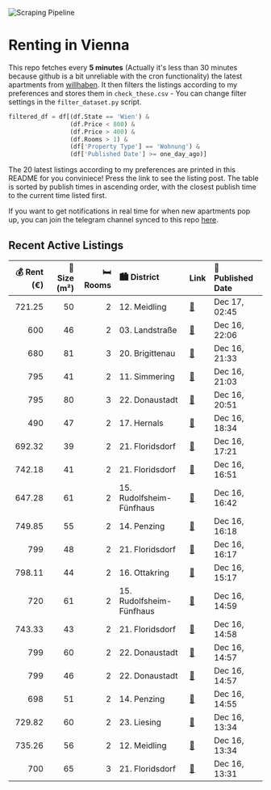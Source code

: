 ![Scraping Pipeline](https://github.com/AthomsG/renting-in-vienna/actions/workflows/run_pipeline.yml/badge.svg)


# Renting in Vienna

This repo fetches every **5 minutes** (Actually it's less than 30 minutes because github is a bit unreliable with the cron functionality) the latest apartments from [willhaben](https://www.willhaben.at/).
It then filters the listings according to my preferences and stores them in `check_these.csv` - You can change filter settings in the `filter_dataset.py` script.

```python
filtered_df = df[(df.State == 'Wien') & 
                 (df.Price < 800) &
                 (df.Price > 400) &
                 (df.Rooms > 1) &
                 (df['Property Type'] == 'Wohnung') &
                 (df['Published Date'] >= one_day_ago)]
```

The 20 latest listings according to my preferences are printed in this README for you conviniece! Press the link to see the listing post.
The table is sorted by publish times in ascending order, with the closest publish time to the current time listed first.

If you want to get notifications in real time for when new apartments pop up, you can join the telegram channel synced to this repo [here](https://t.me/+1HPAYOf5BSsyNTlk).

## Recent Active Listings

|   💰 Rent (€) |   📏 Size (m²) |   🛏️ Rooms | 🏙️ District              | Link                                                                                                                                                                                                                              | 📅 Published Date   |
|-------------:|--------------:|-----------:|:-------------------------|:----------------------------------------------------------------------------------------------------------------------------------------------------------------------------------------------------------------------------------|:-------------------|
|       721.25 |            50 |          2 | 12. Meidling             | [🔗](https://www.willhaben.at/iad/immobilien/d/mietwohnungen/wien/wien-1120-meidling/erstbezug-nach-sanierung:-2-zimmer-wohnung-im-gr%C3%BCnen-1763482013/)                                                                        | Dec 17, 02:45      |
|       600    |            46 |          2 | 03. Landstraße           | [🔗](https://www.willhaben.at/iad/immobilien/d/mietwohnungen/wien/wien-1030-landstra%C3%9Fe/suche-nachmieter-f%C3%BCr-eine-46m%C2%B2-altbauwohnung-in-der-n%C3%A4he-von-landstra%C3%9Fer-hauptstra%C3%9Fe-/-juchgasse-1911941489/) | Dec 16, 22:06      |
|       680    |            81 |          3 | 20. Brigittenau          | [🔗](https://www.willhaben.at/iad/immobilien/d/mietwohnungen/wien/wien-1200-brigittenau/gemeinde-wohnung-vormerkschein-31.05.2024-1850603245/)                                                                                     | Dec 16, 21:33      |
|       795    |            41 |          2 | 11. Simmering            | [🔗](https://www.willhaben.at/iad/immobilien/d/mietwohnungen/wien/wien-1110-simmering/neubau-2-zimmer-%2B-loggia-/-u3-simmering-%28privat-provisionsfrei%29-2119696154/)                                                           | Dec 16, 21:03      |
|       795    |            80 |          3 | 22. Donaustadt           | [🔗](https://www.willhaben.at/iad/immobilien/d/mietwohnungen/wien/wien-1220-donaustadt/%28reserviert%29-80-m%C2%B2-gemeindewohnung-mit-balkon-3-wohnr%C3%A4ume---direktvergabe-1272762783/)                                        | Dec 16, 20:51      |
|       490    |            47 |          2 | 17. Hernals              | [🔗](https://www.willhaben.at/iad/immobilien/d/mietwohnungen/wien/wien-1170-hernals/2-zimmer-eckwohnung-1066730584/)                                                                                                               | Dec 16, 18:34      |
|       692.32 |            39 |          2 | 21. Floridsdorf          | [🔗](https://www.willhaben.at/iad/immobilien/d/mietwohnungen/wien/wien-1210-floridsdorf/gepflegte-studentenwohnungen-mit-einbauk%C3%BCche-in-1210-zu-mieten-1317724224/)                                                           | Dec 16, 17:21      |
|       742.18 |            41 |          2 | 21. Floridsdorf          | [🔗](https://www.willhaben.at/iad/immobilien/d/mietwohnungen/wien/wien-1210-floridsdorf/gepflegte-studentenwohnungen-mit-einbauk%C3%BCche-in-1210-zu-mieten-1764666987/)                                                           | Dec 16, 16:51      |
|       647.28 |            61 |          2 | 15. Rudolfsheim-Fünfhaus | [🔗](https://www.willhaben.at/iad/immobilien/d/mietwohnungen/wien/wien-1150-rudolfsheim-f%C3%BCnfhaus/sanierte-gemeindewohnung---top-lage-u3&u6-2-zimmer-1138890487/)                                                              | Dec 16, 16:42      |
|       749.85 |            55 |          2 | 14. Penzing              | [🔗](https://www.willhaben.at/iad/immobilien/d/mietwohnungen/wien/wien-1140-penzing/top-sanierte-2-zimmer-wohnung-mit-balkon-1316550728/)                                                                                          | Dec 16, 16:18      |
|       799    |            48 |          2 | 21. Floridsdorf          | [🔗](https://www.willhaben.at/iad/immobilien/d/mietwohnungen/wien/wien-1210-floridsdorf/kolo-35---modernes-wohnen-beim-fac-platz-nahe-s-bahn-jedlersdorf-denglerpark-und-scn-1948773484/)                                          | Dec 16, 16:17      |
|       798.11 |            44 |          2 | 16. Ottakring            | [🔗](https://www.willhaben.at/iad/immobilien/d/mietwohnungen/wien/wien-1160-ottakring/attraktive-und-sch%C3%B6ne-2-zimmer-wohnung-in-der-r%C3%B6mergasse%21-1135018266/)                                                           | Dec 16, 15:17      |
|       720    |            61 |          2 | 15. Rudolfsheim-Fünfhaus | [🔗](https://www.willhaben.at/iad/immobilien/d/mietwohnungen/wien/wien-1150-rudolfsheim-f%C3%BCnfhaus/unbefristete-hauptmietwohnung-in-1150-wien-1698109630/)                                                                      | Dec 16, 14:59      |
|       743.33 |            43 |          2 | 21. Floridsdorf          | [🔗](https://www.willhaben.at/iad/immobilien/d/mietwohnungen/wien/wien-1210-floridsdorf/2-zimmer-wohnung-inklusive-abstellraum%21-neubau-und-hochwertig---ab-01.03-1127569884/)                                                    | Dec 16, 14:58      |
|       799    |            60 |          2 | 22. Donaustadt           | [🔗](https://www.willhaben.at/iad/immobilien/d/mietwohnungen/wien/wien-1220-donaustadt/2-zimmer-wohnung-inkl.-stellplatz-erstbezug-nach-sanierung%21-jetzt-anfragen%21-1389328021/)                                                | Dec 16, 14:57      |
|       799    |            46 |          2 | 22. Donaustadt           | [🔗](https://www.willhaben.at/iad/immobilien/d/mietwohnungen/wien/wien-1220-donaustadt/2-zimmer-wohnung-nahe-dem-westfield-donauzentrum:-einbauk%C3%BCche-und-freifl%C3%A4che-inklusive%21-1680514642/)                            | Dec 16, 14:57      |
|       698    |            51 |          2 | 14. Penzing              | [🔗](https://www.willhaben.at/iad/immobilien/d/mietwohnungen/wien/wien-1140-penzing/unbefristete-hauptmietwohnung-in-1140-wien-1334083666/)                                                                                        | Dec 16, 14:55      |
|       729.82 |            60 |          2 | 23. Liesing              | [🔗](https://www.willhaben.at/iad/immobilien/d/mietwohnungen/wien/wien-1230-liesing/kuschlig-wohnen-im-zentrum-von-liesing-1880260887/)                                                                                            | Dec 16, 13:34      |
|       735.26 |            56 |          2 | 12. Meidling             | [🔗](https://www.willhaben.at/iad/immobilien/d/mietwohnungen/wien/wien-1120-meidling/2-zimmer-altbauwohnung-1418392364/)                                                                                                           | Dec 16, 13:34      |
|       700    |            65 |          3 | 21. Floridsdorf          | [🔗](https://www.willhaben.at/iad/immobilien/d/mietwohnungen/wien/wien-1210-floridsdorf/gemeindewohnung-direktvergabe-999212579/)                                                                                                  | Dec 16, 13:31      |
